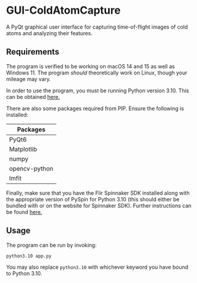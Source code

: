 # GUI-ColdAtomCapture
A PyQt graphical user interface for capturing time-of-flight images of cold atoms and analyzing their features.

## Requirements

The program is verified to be working on macOS 14 and 15 as well as Windows 11. The program *should* theoretically work on Linux, though your mileage may vary.

In order to use the program, you must be running Python version 3.10. This can be obtained [here.](https://python.org)

There are also some packages required from PIP. Ensure the following is installed:

|Packages|
|--------|
|PyQt6|
|Matplotlib|
|numpy|
|opencv-python|
|lmfit|

Finally, make sure that you have the Flir Spinnaker SDK installed along with the appropriate version of PySpin for Python 3.10 (this should either be bundled with or on the website for Spinnaker SDK). Further instructions can be found [here.](https://www.flir.ca/products/spinnaker-sdk/)

## Usage

The program can be run by invoking:

```sh
python3.10 app.py
```

You may also replace `python3.10` with whichever keyword you have bound to Python 3.10.